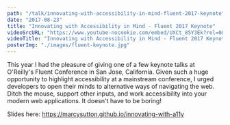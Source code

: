 ```yaml
---
path: "/talk/innovating-with-accessibility-in-mind-fluent-2017-keynote"
date: "2017-08-23"
title: "Innovating with Accessibility in Mind - Fluent 2017 Keynote"
videoSrcURL: "https://www.youtube-nocookie.com/embed/UXCt_85Y3Ek?rel=0&amp;controls=0&amp;showinfo=0"
videoTitle: "Innovating with Accessibility in Mind - Fluent 2017 Keynote on YouTube"
posterImg: "./images/fluent-keynote.jpg"
---
```


This year I had the pleasure of giving one of a few keynote talks at O'Reilly's Fluent Conference in San Jose, California. Given such a huge opportunity to highlight accessibility at a mainstream conference, I urged developers to open their minds to alternative ways of navigating the web. Ditch the mouse, support other inputs, and work accessibility into your modern web applications. It doesn't have to be boring!

Slides here: <a href="https://marcysutton.github.io/innovating-with-a11y">https://marcysutton.github.io/innovating-with-a11y</a>
